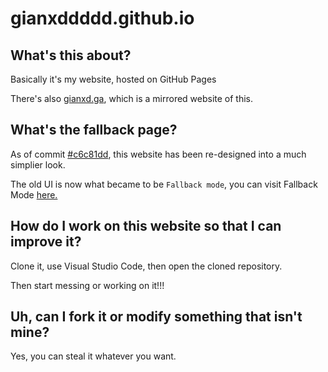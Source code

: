 # gianxddddd.github.io
## What's this about?
Basically it's my website, hosted on GitHub Pages

There's also [gianxd.ga](https://gianxd.ga), which is a mirrored website of this.

## What's the fallback page?
As of commit [#c6c81dd](https://github.com/gianxddddd/gianxddddd.github.io/commit/c6c81dd409c2c5934fb9c365ebdede0e10b82d66), this website has been re-designed into a much simplier look.

The old UI is now what became to be `Fallback mode`, you can visit Fallback Mode [here.](https://gianxddddd.github.io/fallback)

## How do I work on this website so that I can improve it?
Clone it, use Visual Studio Code, then open the cloned repository.

Then start messing or working on it!!!

## Uh, can I fork it or modify something that isn't mine?
Yes, you can steal it whatever you want.
